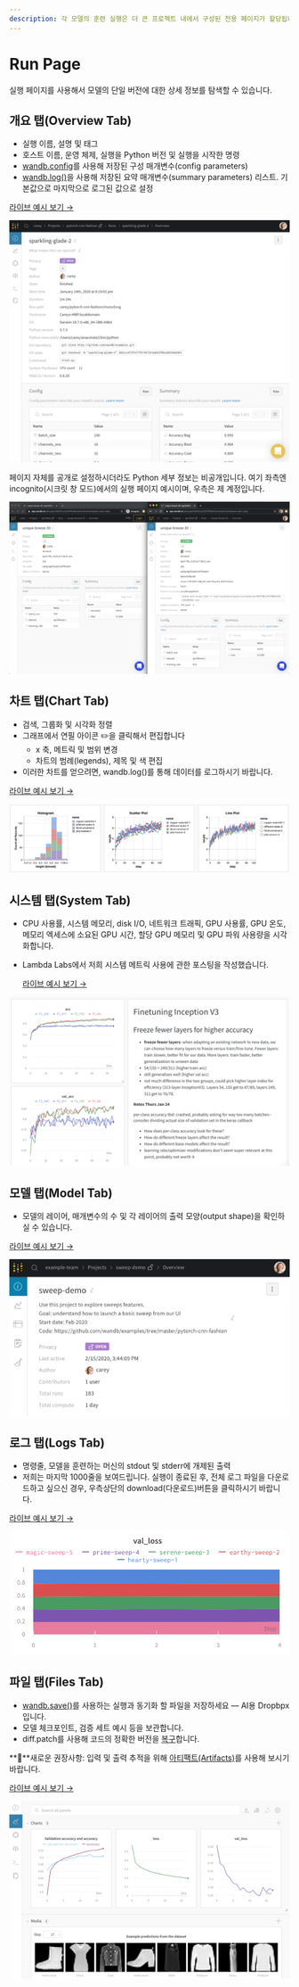 ```yaml
---
description: 각 모델의 훈련 실행은 더 큰 프로젝트 내에서 구성된 전용 페이지가 할당됩니다.
---
```


# Run Page

 실행 페이지를 사용해서 모델의 단일 버전에 대한 상세 정보를 탐색할 수 있습니다.

##  **개요 탭\(Overview Tab\)**

* 실행 이름, 설명 및 태그
* 호스트 이름, 운영 체제, 실행을 Python 버전 및 실행을 시작한 명령
* [wandb.config](https://docs.wandb.com/library/config)​를 사용해 저장된 구성 매개변수\(config parameters\)
* [wandb.log\(\)](https://docs.wandb.com/library/log)을 사용해 저장된 요약 매개변수\(summary parameters\) 리스트. 기본값으로 마지막으로 로그된 값으로 설정

[라이브 예시 보기 →](https://app.wandb.ai/carey/pytorch-cnn-fashion/runs/munu5vvg/overview?workspace=user-carey)​  


![](../../.gitbook/assets/run-page-overview-tab.png)

 페이지 자체를 공개로 설정하시더라도 Python 세부 정보는 비공개입니다. 여기 좌측엔 incognito\(시크릿 창 모드\)에서의 실행 페이지 예시이며, 우측은 제 계정입니다.

![](../../.gitbook/assets/screen-shot-2020-04-07-at-7.46.39-am.png)

##  **차트 탭\(Chart Tab\)**

* 검색, 그룹화 및 시각화 정렬
* 그래프에서 연필 아이콘 ✏️을 클릭해서 편집합니다
  * x 축, 메트릭 및 범위 변경
  * 차트의 범례\(legends\), 제목 및 색 편집
* 이러한 차트를 얻으려면, wandb.log\(\)를 통해 데이터를 로그하시기 바랍니다.

 [라이브 예시 보기 →](https://app.wandb.ai/wandb/examples-keras-cnn-fashion/runs/wec25l0q?workspace=user-carey)​

![](../../.gitbook/assets/image%20%2837%29.png)

## **시스템 탭\(System Tab\)**

* CPU 사용률, 시스템 메모리, disk I/O, 네트워크 트래픽, GPU 사용률, GPU 온도, 메모리 엑세스에 소요된 GPU 시간, 할당 GPU 메모리 및 GPU 파워 사용량을 시각화합니다.
* Lambda Labs에서 저희 시스템 메트릭 사용에 관한 포스팅을 작성했습니다. ​ 

  [라이브 예시 보기 →](https://app.wandb.ai/wandb/feb8-emotion/runs/toxllrmm/system)​ 

![](../../.gitbook/assets/image%20%2888%29%20%282%29%20%283%29%20%283%29%20%283%29.png)

##   **모델 탭\(Model Tab\)**

*  모델의 레이어, 매개변수의 수 및 각 레이어의 출력 모양\(output shape\)을 확인하실 수 있습니다.

[라이브 예시 보기 →](https://app.wandb.ai/stacey/deep-drive/runs/pr0os44x/model)​ 

![](../../.gitbook/assets/image%20%2829%29%20%281%29%20%282%29%20%284%29%20%282%29.png)

##  **로그 탭\(Logs Tab\)**

* 명령줄, 모델을 훈련하는 머신의 stdout 및 stderr에 개제된 출력
* 저희는 마지막 1000줄을 보여드립니다. 실행이 종료된 후, 전체 로그 파일을 다운로드하고 싶으신 경우, 우측상단의 download\(다운로드\)버튼을 클릭하시기 바랍니다.

 [라이브 예시 보기 →](https://app.wandb.ai/stacey/deep-drive/runs/pr0os44x/logs)​

![](../../.gitbook/assets/image%20%2869%29%20%284%29%20%286%29%20%287%29.png)

##  **파일 탭\(Files Tab\)**

* [wandb.save\(\)](https://docs.wandb.com/library/save)를 사용하는 실행과 동기화 할 파일을 저장하세요 — AI용 Dropbpx입니다.
* 모델 체크포인트, 검증 세트 예시 등을 보관합니다.
* diff.patch를 사용해 코드의 정확한 버전을 [복구](https://docs.wandb.com/library/restore)합니다.

**🌟**새로운 권장사항: 입력 및 출력 추적을 위해 [아티팩트\(Artifacts\)](https://docs.wandb.ai/artifacts)를 사용해 보시기 바랍니다.

  [라이브 예시 보기 →](https://app.wandb.ai/stacey/deep-drive/runs/pr0os44x/files/media/images)​ 

![](../../.gitbook/assets/image%20%283%29.png)

